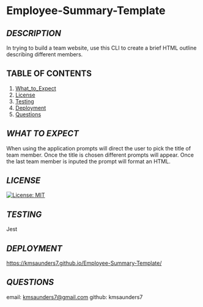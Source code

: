 # Employee-Summary-Template

## *DESCRIPTION*
In trying to build a team website, use this CLI to create a brief HTML outline describing different members.

## TABLE OF CONTENTS

1. [What_to_Expect](#usage)
2. [License](#license)
3. [Testing](#testing)
4. [Deployment](#deployment)
5. [Questions](#questions)


## *WHAT TO EXPECT* 

When using the application prompts will direct the user to pick the title of team member. Once the title is chosen different prompts will appear. Once the last team member is inputed the prompt will format an HTML.

## *LICENSE*

[![License: MIT](https://img.shields.io/badge/License-MIT-yellow.svg)](https://opensource.org/licenses/MIT)

## *TESTING*
Jest

## *DEPLOYMENT*
https://kmsaunders7.github.io/Employee-Summary-Template/

## *QUESTIONS*

email: kmsaunders7@gmail.com
github: kmsaunders7